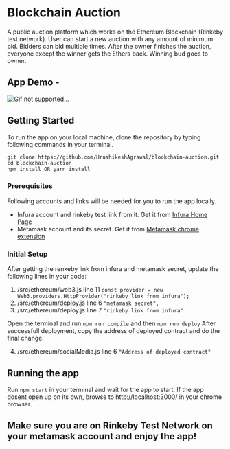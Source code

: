 # Blockchain Auction

A public auction platform which works on the Ethereum Blockchain (Rinkeby test network). User can start a new auction with any amount of minimum bid. Bidders can bid multiple times. After the owner finishes the auction, everyone except the winner gets the Ethers back. Winning bud goes to owner. 

## App Demo - 
![Gif not supported...](public/demo.gif)

## Getting Started

To run the app on your local machine, clone the repository by typing following commands in your terminal.
```
git clone https://github.com/HrushikeshAgrawal/blockchain-auction.git
cd blockchain-auction
npm install OR yarn install
```

### Prerequisites

Following accounts and links will be needed for you to run the app locally.
- Infura account and rinkeby test link from it. Get it from [Infura Home Page](https://infura.io/)
- Metamask account and its secret. Get it from [Metamask chrome extension](https://chrome.google.com/webstore/detail/metamask/nkbihfbeogaeaoehlefnkodbefgpgknn?hl=en)

### Initial Setup

After getting the renkeby link from infura and metamask secret, update the following lines in your code:
1. /src/ethereum/web3.js line 11 `const provider = new Web3.providers.HttpProvider("rinkeby link from infura");`
2. /src/ethereum/deploy.js line 6 `"metamask secret",`
3. /src/ethereum/deploy.js line 7 `"rinkeby link from infura"`

Open the terminal and run `npm run compile` and then `npm run deploy`
After successfull deployment, copy the address of deployed contract and do the final change:

4. /src/ethereum/socialMedia.js line 6 `"Address of deployed contract"`

## Running the app

Run `npm start` in your terminal and wait for the app to start.
If the app dosent open up on its own, browse to http://localhost:3000/ in your chrome browser.

## Make sure you are on Rinkeby Test Network on your metamask account and enjoy the app!
